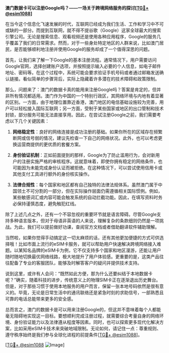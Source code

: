**澳门数据卡可以注册Google吗？——一场关于跨境网络服务的探讨[[TG💪+ @esim1088](https://t.me/s/esim1088)]**

在当今这个信息化飞速发展的时代，互联网已经成为我们生活、工作和学习中不可或缺的一部分。而提到互联网，就不得不提谷歌（Google）这家全球最大的搜索引擎公司。无论是搜索信息、观看视频还是使用各种应用程序，Google的服务几乎覆盖了我们的日常需求。然而，对于一些身处特定地区的人群来说，比如澳门居民，是否能够顺利地注册并使用Google的服务却成了一个值得深思的问题。

首先，让我们来了解一下Google的基本注册流程。通常情况下，用户需要访问Google官网，选择创建账户选项，并按照提示输入必要的个人信息，如电子邮件地址、密码等。在这个过程中，系统可能会要求验证手机号码或者通过邮箱发送确认链接。看似简单的步骤背后，实际上隐藏着许多潜在的技术障碍和政策限制。

那么，问题来了：澳门的数据卡真的能用来注册Google吗？答案是肯定的，但并非所有情况都适用。澳门作为中国的一个特别行政区，其网络环境与内地有着显著的区别。一方面，由于地理位置靠近香港，澳门地区的电信基础设施较为完善，用户可以轻松接入国际互联网；另一方面，受制于某些国家或地区的出口管制和技术封锁，部分服务可能无法直接享用。因此，在尝试注册Google之前，我们需要考虑以下几个关键因素：

1. **网络稳定性**：良好的网络连接是成功注册的基础。如果你所在的区域存在频繁断网或信号弱的情况，建议先检查一下自己的网络状况。此外，也可以考虑更换运营商提供的更优质的套餐方案。
   
2. **身份验证机制**：正如前面提到的那样，Google为了防止滥用行为，会对新用户的注册实施严格的审核程序。这就意味着，即使你拥有稳定的网络条件，也可能因为未能完成身份认证而被拒绝。在这种情况下，可以尝试使用信用卡或其他支付工具进行额外的身份核实操作。

3. **法律合规性**：每个国家和地区都有自己独特的法律法规体系。虽然澳门属于中国领土不可分割的一部分，但在实际操作层面仍需遵循相关国际惯例。例如，某些敏感词汇或内容可能会触发系统的自动拦截功能。因此，在填写资料时务必保持谨慎态度，避免触犯红线。

除了上述几点之外，还有一个不容忽视的重要环节就是语言障碍。尽管Google支持多种语言版本，但对于母语非英语的人来说，理解复杂的条款细则仍然是一项挑战。为此，我们可以提前做好功课，查阅官方文档或者借助翻译软件辅助理解。

当然啦，如果你觉得手动搞定这一切太麻烦的话，还有其他更加便捷的方式可供选择哦！比如市面上流行的eSIM卡服务，就可以帮助用户快速解决跨境网络接入难题。以某知名品牌的eSIM卡为例，它不仅支持多个国家和地区漫游，还能让用户随时随地切换最优网络线路，极大地提升了用户体验感。更重要的是，这类产品往往配备了专业的客服团队，能够及时解答客户的疑问并提供技术支持。

说到这里，或许有人会问：“既然如此方便，那为什么还要纠结于本地数据卡呢？”确实，随着科技的进步，传统意义上的物理SIM卡正在逐渐退出历史舞台。但是，对于那些习惯于使用本地服务的用户而言，保留一张本地号码依然是很有意义的。毕竟，无论是日常生活中的通讯联络还是紧急时刻的求助信号，一部熟悉且可靠的电话总能带来更多的安全感。

总而言之，澳门的数据卡是可以用来注册Google的，但这并不意味着每个人都能毫无阻碍地实现这一目标。要想顺利完成注册过程，就需要综合考量自身的网络环境、身份验证能力以及法律遵从程度等因素。同时，也可以探索更多现代化解决方案，比如采用eSIM卡技术来突破地域限制。无论如何，请记住一点：尊重规则、遵守秩序始终是我们参与全球化进程的前提条件[[TG💪+ @esim1088](https://t.me/s/esim1088)]。

[[TG💪+ @esim1088](https://t.me/s/esim1088) ![Image](https://i.postimg.cc/4NQfJmqS/Snipaste-2025-05-13-00-14-12.png)]